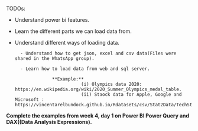 TODOs: 

- Understand power bi features.
  
- Learn the different parts we can load data from.
  
- Understand different ways of loading data.
  
        - Understand how to get json, excel and csv data(Files were shared in the WhatsApp group).
  
        - Learn how to load data from web and sql server.
  
                    **Example:**
                               (i) Olympics data 2020: https://en.wikipedia.org/wiki/2020_Summer_Olympics_medal_table.
                               (ii) Staock data for Apple, Google and Microsoft : https://vincentarelbundock.github.io/Rdatasets/csv/Stat2Data/TechStocks.csv

**Complete the examples from week 4, day 1 on Power BI Power Query and DAX((Data Analysis Expressions).** 
